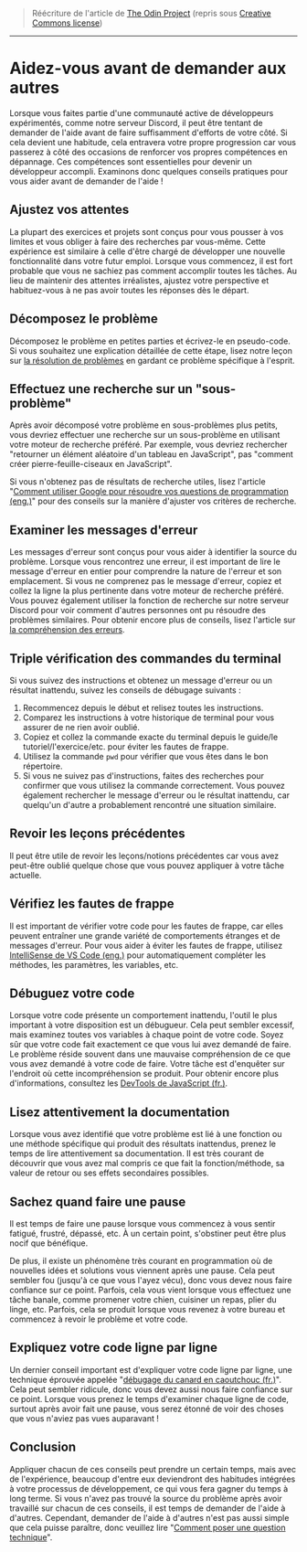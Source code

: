 > Réécriture de l'article de [The Odin Project](https://www.theodinproject.com/guides/community/before_asking) (repris sous [Creative Commons license](https://github.com/TheOdinProject/curriculum/blob/main/license.md))

---

# Aidez-vous avant de demander aux autres

Lorsque vous faites partie d'une communauté active de développeurs expérimentés, comme notre serveur Discord, il peut être tentant de demander de l'aide avant de faire suffisamment d'efforts de votre côté. Si cela devient une habitude, cela entravera votre propre progression car vous passerez à côté des occasions de renforcer vos propres compétences en dépannage. Ces compétences sont essentielles pour devenir un développeur accompli. Examinons donc quelques conseils pratiques pour vous aider avant de demander de l'aide !

## Ajustez vos attentes

La plupart des exercices et projets sont conçus pour vous pousser à vos limites et vous obliger à faire des recherches par vous-même. Cette expérience est similaire à celle d'être chargé de développer une nouvelle fonctionnalité dans votre futur emploi. Lorsque vous commencez, il est fort probable que vous ne sachiez pas comment accomplir toutes les tâches. Au lieu de maintenir des attentes irréalistes, ajustez votre perspective et habituez-vous à ne pas avoir toutes les réponses dès le départ.

## Décomposez le problème

Décomposez le problème en petites parties et écrivez-le en pseudo-code. Si vous souhaitez une explication détaillée de cette étape, lisez notre leçon sur [la résolution de problèmes](#TBA) en gardant ce problème spécifique à l'esprit.

## Effectuez une recherche sur un "sous-problème"

Après avoir décomposé votre problème en sous-problèmes plus petits, vous devriez effectuer une recherche sur un sous-problème en utilisant votre moteur de recherche préféré. Par exemple, vous devriez rechercher "retourner un élément aléatoire d'un tableau en JavaScript", pas "comment créer pierre-feuille-ciseaux en JavaScript".

Si vous n'obtenez pas de résultats de recherche utiles, lisez l'article "[Comment utiliser Google pour résoudre vos questions de programmation (eng.)](https://old.codinginflow.com/google-programming-questions)" pour des conseils sur la manière d'ajuster vos critères de recherche.

## Examiner les messages d'erreur

Les messages d'erreur sont conçus pour vous aider à identifier la source du problème. Lorsque vous rencontrez une erreur, il est important de lire le message d'erreur en entier pour comprendre la nature de l'erreur et son emplacement. Si vous ne comprenez pas le message d'erreur, copiez et collez la ligne la plus pertinente dans votre moteur de recherche préféré. Vous pouvez également utiliser la fonction de recherche sur notre serveur Discord pour voir comment d'autres personnes ont pu résoudre des problèmes similaires. Pour obtenir encore plus de conseils, lisez l'article sur [la compréhension des erreurs](#TBA).

## Triple vérification des commandes du terminal

Si vous suivez des instructions et obtenez un message d'erreur ou un résultat inattendu, suivez les conseils de débugage suivants :

1. Recommencez depuis le début et relisez toutes les instructions.
2. Comparez les instructions à votre historique de terminal pour vous assurer de ne rien avoir oublié.
3. Copiez et collez la commande exacte du terminal depuis le guide/le tutoriel/l'exercice/etc. pour éviter les fautes de frappe.
4. Utilisez la commande `pwd` pour vérifier que vous êtes dans le bon répertoire.
5. Si vous ne suivez pas d'instructions, faites des recherches pour confirmer que vous utilisez la commande correctement. Vous pouvez également rechercher le message d'erreur ou le résultat inattendu, car quelqu'un d'autre a probablement rencontré une situation similaire.

## Revoir les leçons précédentes

Il peut être utile de revoir les leçons/notions précédentes car vous avez peut-être oublié quelque chose que vous pouvez appliquer à votre tâche actuelle.

## Vérifiez les fautes de frappe

Il est important de vérifier votre code pour les fautes de frappe, car elles peuvent entraîner une grande variété de comportements étranges et de messages d'erreur. Pour vous aider à éviter les fautes de frappe, utilisez [IntelliSense de VS Code (eng.)](https://code.visualstudio.com/docs/editor/intellisense) pour automatiquement compléter les méthodes, les paramètres, les variables, etc.

## Débuguez votre code

Lorsque votre code présente un comportement inattendu, l'outil le plus important à votre disposition est un débugueur. Cela peut sembler excessif, mais examinez toutes vos variables à chaque point de votre code. Soyez sûr que votre code fait exactement ce que vous lui avez demandé de faire. Le problème réside souvent dans une mauvaise compréhension de ce que vous avez demandé à votre code de faire. Votre tâche est d'enquêter sur l'endroit où cette incompréhension se produit. Pour obtenir encore plus d'informations, consultez les [DevTools de JavaScript (fr.)](https://developer.chrome.com/docs/devtools/javascript?hl=fr).

## Lisez attentivement la documentation

Lorsque vous avez identifié que votre problème est lié à une fonction ou une méthode spécifique qui produit des résultats inattendus, prenez le temps de lire attentivement sa documentation. Il est très courant de découvrir que vous avez mal compris ce que fait la fonction/méthode, sa valeur de retour ou ses effets secondaires possibles.

## Sachez quand faire une pause

Il est temps de faire une pause lorsque vous commencez à vous sentir fatigué, frustré, dépassé, etc. À un certain point, s'obstiner peut être plus nocif que bénéfique.

De plus, il existe un phénomène très courant en programmation où de nouvelles idées et solutions vous viennent après une pause. Cela peut sembler fou (jusqu'à ce que vous l'ayez vécu), donc vous devez nous faire confiance sur ce point. Parfois, cela vous vient lorsque vous effectuez une tâche banale, comme promener votre chien, cuisiner un repas, plier du linge, etc. Parfois, cela se produit lorsque vous revenez à votre bureau et commencez à revoir le problème et votre code.

## Expliquez votre code ligne par ligne

Un dernier conseil important est d'expliquer votre code ligne par ligne, une technique éprouvée appelée "[débugage du canard en caoutchouc (fr.)](https://fr.wikipedia.org/wiki/M%C3%A9thode_du_canard_en_plastique)". Cela peut sembler ridicule, donc vous devez aussi nous faire confiance sur ce point. Lorsque vous prenez le temps d'examiner chaque ligne de code, surtout après avoir fait une pause, vous serez étonné de voir des choses que vous n'aviez pas vues auparavant !

## Conclusion

Appliquer chacun de ces conseils peut prendre un certain temps, mais avec de l'expérience, beaucoup d'entre eux deviendront des habitudes intégrées à votre processus de développement, ce qui vous fera gagner du temps à long terme. Si vous n'avez pas trouvé la source du problème après avoir travaillé sur chacun de ces conseils, il est temps de demander de l'aide à d'autres. Cependant, demander de l'aide à d'autres n'est pas aussi simple que cela puisse paraître, donc veuillez lire "[Comment poser une question technique](poser_des_questions_techniques.md)".
